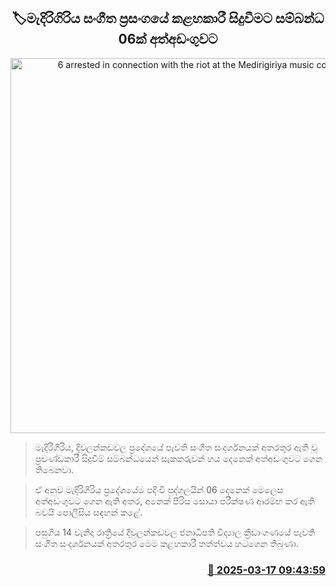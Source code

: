 <p align='center'><b><h2 align='center' title='6 arrested in connection with the riot at the Medirigiriya music concert'>🏷මැදිරිගිරිය සංගීත ප්‍රසංගයේ කළහකාරී සිදුවීමට සම්බන්ධ 06ක් අත්අඩංගුවට</h2></b></p>
<p align='center'><img src='https://helakuru.sgp1.cdn.digitaloceanspaces.com/esana/images/lib/arrested-2[1].jpg' width='600' alt='6 arrested in connection with the riot at the Medirigiriya music concert'></p>

> මැදිරිගිරිය, දිවුලන්කඩවල ප්‍රදේශයේ පැවති සංගීත සංදර්ශනයක් අතරතුර ඇති වූ ප්‍රචණ්ඩකාරී සිදුවීම් සම්බන්ධයෙන් සැකකරුවන් හය දෙනෙක් අත්අඩංගුවට ගෙන තිබෙනවා.

> ඒ අනුව මැදිරිගිරිය ප්‍රදේශයේම පදිංචි පුද්ගලයින් 06 දෙනෙක් මෙලෙස අත්අඩංගුවට ගෙන ඇති අතර, අනෙක් පිරිස සොයා පරීක්ෂණ ආරම්භ කර ඇති බවයි පොලීසිය සඳහන් කළේ.

> පසුගිය 14 වැනිදා රාත්‍රියේ දිවුලන්කඩවල ජනාධිපති විද්‍යාල ක්‍රීඩාංගණයේ පැවති සංගීත සංදර්ශනයක් අතරතුර මෙම කළහකාරී තත්ත්වය හටගෙන තිබුණා.



<h3 align='right'><a href='https://www.helakuru.lk/esana/p/108362/'>📅 2025-03-17 09:43:59</a></h3>
